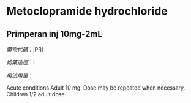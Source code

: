 # Metoclopramide hydrochloride

## Primperan inj 10mg-2mL

*藥物代碼*：IPRI

*給藥途徑*：I

*用法用量*：

Acute conditions 
Adult 10 mg. Dose may be repeated when necessary. 
Children 1/2 adult dose

